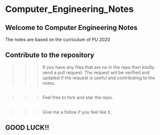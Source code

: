 # Computer_Engineering_Notes
## Welcome to Computer Engineering Notes  
The notes are based on the curriculum of PU 2020  
## Contribute to the repository   
>>>If you have any files that are no in the repo then kindly send a pull request. The request wiil be verified and updated if the request is useful and contributing to the notes.   
##
>>>Feel free to fork and star the repo.   
##
>>>Give me a follow if you feel like it.   
##  
## GOOD LUCK!!
